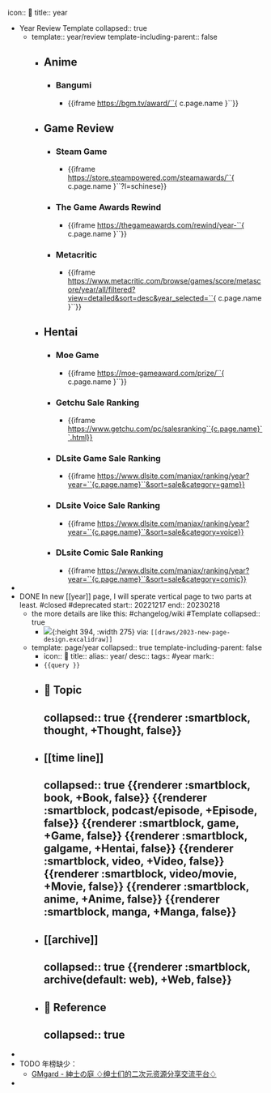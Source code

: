 icon:: 📅
title:: year

  - Year Review Template
    collapsed:: true
    - template:: year/review
      template-including-parent:: false
      - ## Anime
        - ### Bangumi
          - {{iframe https://bgm.tv/award/``{ c.page.name }``}}
      - ## Game Review
        - ### Steam Game
          - {{iframe https://store.steampowered.com/steamawards/``{ c.page.name }``?l=schinese}}
        - ### The Game Awards Rewind
          - {{iframe https://thegameawards.com/rewind/year-``{ c.page.name }``}}
        - ### Metacritic
          - {{iframe https://www.metacritic.com/browse/games/score/metascore/year/all/filtered?view=detailed&sort=desc&year_selected=``{ c.page.name }``}}
      - ## Hentai
        - ### Moe Game
          - {{iframe https://moe-gameaward.com/prize/``{ c.page.name }``}}
        - ### Getchu Sale Ranking
          - {{iframe https://www.getchu.com/pc/salesranking``{c.page.name}``.html}}
        - ### DLsite Game Sale Ranking
          - {{iframe https://www.dlsite.com/maniax/ranking/year?year=``{c.page.name}``&sort=sale&category=game}}
        - ### DLsite Voice Sale Ranking
          - {{iframe https://www.dlsite.com/maniax/ranking/year?year=``{c.page.name}``&sort=sale&category=voice}}
        - ### DLsite Comic Sale Ranking
          - {{iframe https://www.dlsite.com/maniax/ranking/year?year=``{c.page.name}``&sort=sale&category=comic}}
  -
  - DONE In new [[year]] page, I will sperate vertical page to two parts at least. #closed #deprecated 
    start:: 20221217
    end:: 20230218
    - the more details are like this: #changelog/wiki #Template
      collapsed:: true
      - ![](../assets/works/2023-new-page-design.png){:height 394, :width 275}
        via: `[[draws/2023-new-page-design.excalidraw]]`
    - template: page/year
      collapsed:: true
      template-including-parent: false
      - icon:: 📅 
        title:: 
        alias:: year/
        desc:: 
        tags:: #year
        mark::
      - `{{query }}`
      - ## 💬 Topic
        collapsed:: true
        {{renderer :smartblock, thought, +Thought, false}}
        -
      - ## [[time line]]
        collapsed:: true
        {{renderer :smartblock, book, +Book, false}} {{renderer :smartblock, podcast/episode, +Episode, false}} {{renderer :smartblock, game, +Game, false}} {{renderer :smartblock, galgame, +Hentai, false}} {{renderer :smartblock, video, +Video, false}} {{renderer :smartblock, video/movie, +Movie, false}} {{renderer :smartblock, anime, +Anime, false}} {{renderer :smartblock, manga, +Manga, false}}
        -
      - ## [[archive]] 
        collapsed:: true
        {{renderer :smartblock, archive(default: web), +Web, false}}
        -
      - ## 📃 Reference
        collapsed:: true
        -
-
- TODO 年榜缺少：
  - [GMgard - 紳士の庭 ♢绅士们的二次元资源分享交流平台♢](https://gmgard.com/)
-